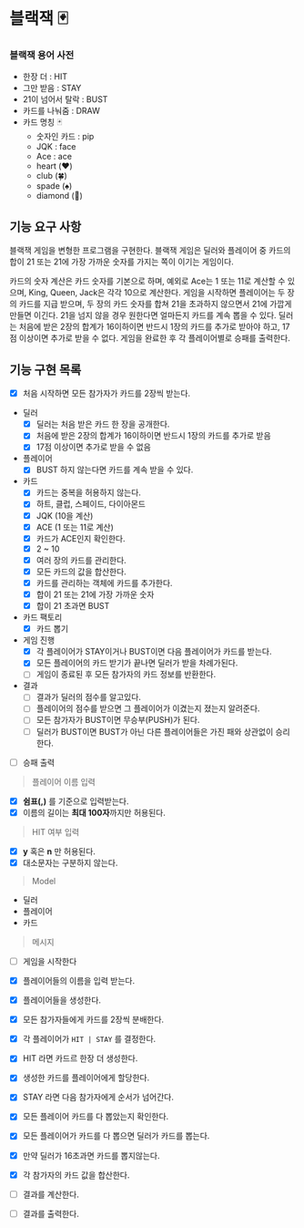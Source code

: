 # 블랙잭 🃏

### 블랙잭 용어 사전

- 한장 더 : HIT
- 그만 받음 : STAY
- 21이 넘어서 탈락 : BUST
- 카드를 나눠줌 : DRAW
- 카드 명칭 🃏
    - 숫자인 카드 : pip
    - JQK : face
    - Ace : ace
    - heart (❤️)
    - club (🍀)
    - spade (♠️)
    - diamond (💎)

## 기능 요구 사항

블랙잭 게임을 변형한 프로그램을 구현한다. 블랙잭 게임은 딜러와 플레이어 중 카드의 합이 21 또는 21에 가장 가까운 숫자를 가지는 쪽이 이기는 게임이다.

카드의 숫자 계산은 카드 숫자를 기본으로 하며, 예외로 Ace는 1 또는 11로 계산할 수 있으며, King, Queen, Jack은 각각 10으로 계산한다. 게임을 시작하면 플레이어는 두 장의 카드를 지급 받으며,
두 장의 카드 숫자를 합쳐 21을 초과하지 않으면서 21에 가깝게 만들면 이긴다. 21을 넘지 않을 경우 원한다면 얼마든지 카드를 계속 뽑을 수 있다. 딜러는 처음에 받은 2장의 합계가 16이하이면 반드시 1장의
카드를 추가로 받아야 하고, 17점 이상이면 추가로 받을 수 없다. 게임을 완료한 후 각 플레이어별로 승패를 출력한다.

## 기능 구현 목록

- [x] 처음 시작하면 모든 참가자가 카드를 2장씩 받는다.
- 딜러
    - [x] 딜러는 처음 받은 카드 한 장을 공개한다.
    - [x] 처음에 받은 2장의 합계가 16이하이면 반드시 1장의 카드를 추가로 받음
    - [x] 17점 이상이면 추가로 받을 수 없음
- 플레이어
    - [x] BUST 하지 않는다면 카드를 계속 받을 수 있다.
- 카드
    - [x] 카드는 중복을 허용하지 않는다.
    - [x] 하트, 클럽, 스페이드, 다이아몬드
    - [x] JQK (10을 계산)
    - [x] ACE (1 또는 11로 계산)
    - [x] 카드가 ACE인지 확인한다.
    - [x] 2 ~ 10
    - [x] 여러 장의 카드를 관리한다.
    - [x] 모든 카드의 값을 합산한다.
    - [x] 카드를 관리하는 객체에 카드를 추가한다.
    - [x] 합이 21 또는 21에 가장 가까운 숫자
    - [x] 합이 21 초과면 BUST
- 카드 팩토리
    - [x] 카드 뽑기
- 게임 진행
    - [x] 각 플레이어가 STAY이거나 BUST이면 다음 플레이어가 카드를 받는다.
    - [x] 모든 플레이어의 카드 받기가 끝나면 딜러가 받을 차례가된다.
    - [ ] 게임이 종료된 후 모든 참가자의 카드 정보를 반환한다.
- 결과
    - [ ] 결과가 딜러의 점수를 알고있다.
    - [ ] 플레이어의 점수를 받으면 그 플레이어가 이겼는지 졌는지 알려준다.
    - [ ] 모든 참가자가 BUST이면 무승부(PUSH)가 된다.
    - [ ] 딜러가 BUST이면 BUST가 아닌 다른 플레이어들은 가진 패와 상관없이 승리한다.

- [ ] 승패 출력

> 플레이어 이름 입력

- [x] **쉼표(,)** 를 기준으로 입력받는다.
- [x] 이름의 길이는 **최대 100자**까지만 허용된다.

> HIT 여부 입력

- [x] **y** 혹은 **n** 만 허용된다.
- [x] 대소문자는 구분하지 않는다.

> Model

- 딜러
- 플레이어
- 카드

> 메시지

- [ ] 게임을 시작한다
- [x] 플레이어들의 이름을 입력 받는다.
- [x] 플레이어들을 생성한다.
- [x] 모든 참가자들에게 카드를 2장씩 분배한다.
- [x] 각 플레이어가 `HIT | STAY` 를 결정한다.
- [x] HIT 라면 카드르 한장 더 생성한다.
- [x] 생성한 카드를 플레이어에게 할당한다.
- [x] STAY 라면 다음 참가자에게 순서가 넘어간다.
- [x] 모든 플레이어 카드를 다 뽑았는지 확인한다.
- [x] 모든 플레이어가 카드를 다 뽑으면 딜러가 카드를 뽑는다.
- [x] 만약 딜러가 16초과면 카드를 뽑지않는다.
- [x] 각 참가자의 카드 값을 합산한다.
- [ ] 결과를 계산한다.
- [ ] 결과를 출력한다.
  